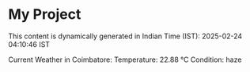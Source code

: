 # My Project

This content is dynamically generated in Indian Time (IST): 2025-02-24 04:10:46 IST


Current Weather in Coimbatore:
Temperature: 22.88 °C
Condition: haze
